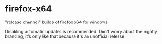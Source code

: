 firefox-x64
===========

"release channel" builds of firefox x64 for windows

Disabling automatic updates is recommended.
Don't worry about the nightly branding, it's only like that because it's an unofficial release.
